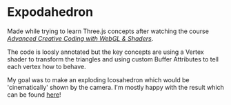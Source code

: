 # Expodahedron

Made while trying to learn Three.js concepts after watching the course [_Advanced Creative Coding with WebGL & Shaders_](https://frontendmasters.com/courses/webgl-shaders).

The code is loosly annotated but the key concepts are using a Vertex shader to transform the triangles and using custom Buffer Attributes to tell each vertex how to behave.

My goal was to make an exploding Icosahedron which would be 'cinematically' shown by the camera. I'm mostly happy with the result which can be found [here](https://www.dropbox.com/s/ma10wkrqf8pphtj/explode_final_final.mp4?dl=0)!

